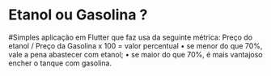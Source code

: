 # Etanol ou Gasolina ?

#Simples aplicação em Flutter que faz usa da seguinte métrica:
Preço do etanol / Preço da Gasolina x 100 = valor percentual
  •	se menor do que 70%, vale a pena abastecer com etanol;
  •	se maior do que 70%, é mais vantajoso encher o tanque com gasolina.

